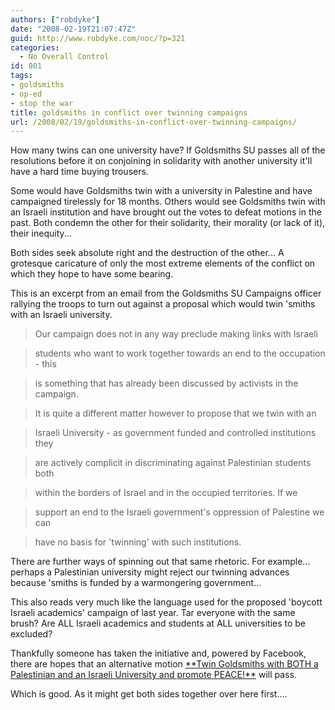 ```yaml
---
authors: ["robdyke"]
date: "2008-02-19T21:07:47Z"
guid: http://www.robdyke.com/noc/?p=321
categories:
  - No Overall Control
id: 801
tags:
- goldsmiths
- op-ed
- stop the war
title: goldsmiths in conflict over twinning campaigns
url: /2008/02/19/goldsmiths-in-conflict-over-twinning-campaigns/
---
```

How many twins can one university have? If Goldsmiths SU passes all of the resolutions before it on conjoining in solidarity with another university it'll have a hard time buying trousers.

Some would have Goldsmiths twin with a university in Palestine and have campaigned tirelessly for 18 months. Others would see Goldsmiths twin with an Israeli institution and have brought out the votes to defeat motions in the past. Both condemn the other for their solidarity, their morality (or lack of it), their inequity...

Both sides seek absolute right and the destruction of the other... A grotesque caricature of only the most extreme elements of the conflict on which they hope to have some bearing.

<!--more-->

This is an excerpt from an email from the Goldsmiths SU Campaigns officer rallying the troops to turn out against a proposal which would twin 'smiths with an Israeli university.

> Our campaign does not in any way preclude making links with Israeli
  
> students who want to work together towards an end to the occupation - this
  
> is something that has already been discussed by activists in the campaign.
  
> It is quite a different matter however to propose that we twin with an
  
> Israeli University - as government funded and controlled institutions they
  
> are actively complicit in discriminating against Palestinian students both
  
> within the borders of Israel and in the occupied territories. If we
  
> support an end to the Israeli government's oppression of Palestine we can
  
> have no basis for 'twinning' with such institutions.

There are further ways of spinning out that same rhetoric. For example... perhaps a Palestinian university might reject our twinning advances because 'smiths is funded by a warmongering government...

This also reads very much like the language used for the proposed 'boycott Israeli academics' campaign of last year. Tar everyone with the same brush? Are ALL Israeli academics and students at ALL universities to be excluded?

Thankfully someone has taken the initiative and, powered by Facebook, there are hopes that an alternative motion [\*\*Twin Goldsmiths with BOTH a Palestinian and an Israeli University and promote PEACE!\*\*](http://goldsmiths.facebook.com/group.php?gid=21864128088 "A Facebook Group") will pass.

Which is good. As it might get both sides together over here first....
